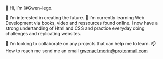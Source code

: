 👋 Hi, I’m @Gwen-lego. <br />

👀 I’m interested in creating the future.
🌱 I’m currently learning Web Development via books, video and ressources found online. 
    I now have a strong undertanding of Html and CSS and practice everyday doing challenges and replicating websites.

💞️ I’m looking to collaborate on any projects that can help me to learn.
📫 How to reach me send me an email gwenael.morin@protonmail.com


<!---
Gwen-lego/Gwen-lego is a ✨ special ✨ repository because its `README.md` (this file) appears on your GitHub profile.
You can click the Preview link to take a look at your changes.
--->
